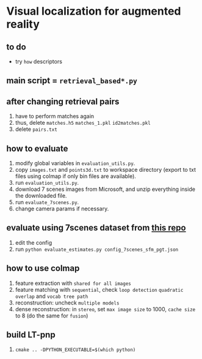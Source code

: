 # Visual localization for augmented reality

## to do
- try `how` descriptors

## main script = `retrieval_based*.py`

## after changing retrieval pairs
1. have to perform matches again
2. thus, delete `matches.h5` `matches_1.pkl` `id2matches.pkl`
3. delete `pairs.txt`

## how to evaluate
1. modify global variables in `evaluation_utils.py`.
2. copy `images.txt` and `points3d.txt` to workspace directory (export to txt files using colmap if only bin files are available).
3. run `evaluation_utils.py`.
4. download 7 scenes images from Microsoft, and unzip everything inside the downloaded file.
5. run `evaluate_7scenes.py`.
6. change camera params if necessary.

## evaluate using 7scenes dataset from [this repo](https://github.com/tsattler/visloc_pseudo_gt_limitations)
1. edit the config
2. run `python evaluate_estimates.py config_7scenes_sfm_pgt.json`

## how to use colmap
1. feature extraction with `shared for all images`
2. feature matching with `sequential`, check `loop detection` `quadratic overlap` and `vocab tree path`
3. reconstruction: uncheck `multiple models`
4. dense reconstruction: in `stereo`, set `max image size` to 1000, `cache size` to 8 (do the same for `fusion`)
   
## build LT-pnp
1. `cmake .. -DPYTHON_EXECUTABLE=$(which python)`
